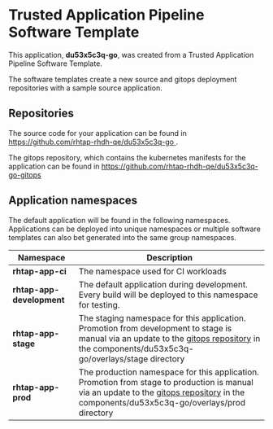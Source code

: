 # Trusted Application Pipeline Software Template

This application, **du53x5c3q-go**, was created from a Trusted Application Pipeline Software Template.

The software templates create a new source and gitops deployment repositories with a sample source application. 

## Repositories

The source code for your application can be found in [https://github.com/rhtap-rhdh-qe/du53x5c3q-go ](https://github.com/rhtap-rhdh-qe/du53x5c3q-go ).
 
The gitops repository, which contains the kubernetes manifests for the application can be found in 
[https://github.com/rhtap-rhdh-qe/du53x5c3q-go-gitops ](https://github.com/rhtap-rhdh-qe/du53x5c3q-go-gitops ) 

## Application namespaces 

The default application will be found in the following namespaces. Applications can be deployed into unique namespaces or multiple software templates can also bet generated into the same group namespaces.  

|  Namespace   |  Description   |  
| -------- | -------- |
| **rhtap-app-ci** | The namespace used for CI workloads |
| **rhtap-app-development** | The default application during development. Every build will be deployed to this namespace for testing. |
| **rhtap-app-stage** | The staging namespace for this application. Promotion from development to stage is manual via an update to the [gitops repository](https://github.com/rhtap-rhdh-qe/du53x5c3q-go-gitops ) in the components/du53x5c3q-go/overlays/stage directory |
| **rhtap-app-prod** | The production namespace for this application. Promotion from stage to production is manual via an update to the [gitops repository](https://github.com/rhtap-rhdh-qe/du53x5c3q-go-gitops ) in the components/du53x5c3q-go/overlays/prod directory |